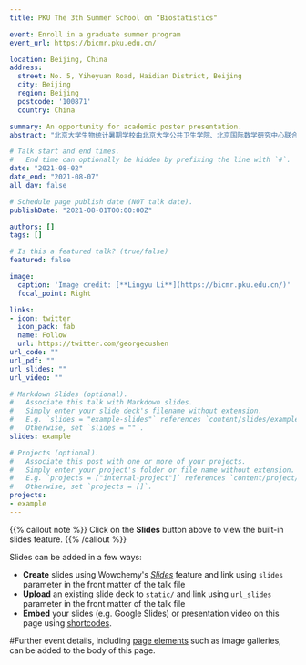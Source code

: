 ```yaml
---
title: PKU The 3th Summer School on “Biostatistics"

event: Enroll in a graduate summer program
event_url: https://bicmr.pku.edu.cn/

location: Beijing, China
address:
  street: No. 5, Yiheyuan Road, Haidian District, Beijing
  city: Beijing
  region: Beijing
  postcode: '100871'
  country: China

summary: An opportunity for academic poster presentation.
abstract: "北京大学生物统计暑期学校由北京大学公共卫生学院、北京国际数学研究中心联合主办，北京大学公共卫生学院生物统计系承办。本期暑期学校邀请了来自美国北卡罗莱纳大学教堂山分校的两位国际著名生物统计学家，聚焦生存分析学科前沿，通过线上课堂+线下答疑和辅导的形式，旨在加快生物统计学与数学、预防医学、药学、健康大数据等学科的交叉融通，为热爱生物统计并有志于相关研究的优秀研究生和青年学者提供世界一流大学的学习体验。2021年暑期学校的主题为生存分析(Survival Analysis)，它是研究生存现象和响应时间数据及其统计规律的一门学科。具体来说，它是根据试验或调查数据对感兴趣的生存时间或结局事件时间进行分析和推断，并研究生存或结局时间与众多影响因素间关系的方法。生存分析是生物统计学中研究复杂数据分析使用频率最高的基础工具学科，其在生物学、临床医学、公共卫生、疫苗等药物研发、精准医疗、保险精算、可靠性研究等领域有着广泛且重要的实际应用。本次暑期学校面向国内外统计学、生物统计、流行病与卫生统计学、公共卫生、数据科学与健康医疗大数据分析等相关专业的青年教师或科研工作者、博士后、博士研究生、硕士研究生和高年级优秀本科生招生。申请者需具备良好的数理基础、统计学基础和数据科学相关背景，对统计学、医学或健康医疗数据科学有浓厚兴趣，有志于从事该领域学术研究工作，具有较强的学术钻研能力。"

# Talk start and end times.
#   End time can optionally be hidden by prefixing the line with `#`.
date: "2021-08-02"
date_end: "2021-08-07"
all_day: false

# Schedule page publish date (NOT talk date).
publishDate: "2021-08-01T00:00:00Z"

authors: []
tags: []

# Is this a featured talk? (true/false)
featured: false

image:
  caption: 'Image credit: [**Lingyu Li**](https://bicmr.pku.edu.cn/)'
  focal_point: Right

links:
- icon: twitter
  icon_pack: fab
  name: Follow
  url: https://twitter.com/georgecushen
url_code: ""
url_pdf: ""
url_slides: ""
url_video: ""

# Markdown Slides (optional).
#   Associate this talk with Markdown slides.
#   Simply enter your slide deck's filename without extension.
#   E.g. `slides = "example-slides"` references `content/slides/example-slides.md`.
#   Otherwise, set `slides = ""`.
slides: example

# Projects (optional).
#   Associate this post with one or more of your projects.
#   Simply enter your project's folder or file name without extension.
#   E.g. `projects = ["internal-project"]` references `content/project/deep-learning/index.md`.
#   Otherwise, set `projects = []`.
projects:
- example
---
```


{{% callout note %}}
Click on the **Slides** button above to view the built-in slides feature.
{{% /callout %}}

Slides can be added in a few ways:

- **Create** slides using Wowchemy's [*Slides*](https://wowchemy.com/docs/managing-content/#create-slides) feature and link using `slides` parameter in the front matter of the talk file
- **Upload** an existing slide deck to `static/` and link using `url_slides` parameter in the front matter of the talk file
- **Embed** your slides (e.g. Google Slides) or presentation video on this page using [shortcodes](https://wowchemy.com/docs/writing-markdown-latex/).

#Further event details, including [page elements](https://wowchemy.com/docs/writing-markdown-latex/) such as image galleries, can be added to the body of this page.
